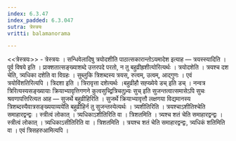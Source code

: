 ```yaml
---
index: 6.3.47
index_padded: 6.3.047
sutra: त्रेस्त्रयः
vritti: balamanorama

---
```

<<त्रेस्त्रयः>> - त्रेस्त्रयः । सन्धिवेलादिषु त्रयोदशीति पाठात्सकारान्तोऽयमादेश इत्याह — त्रयस्स्यादिति । पूर्व विषये इति । प्राक्शतात्सङ्ख्याशब्दे उत्तरपदे परतो, न तु बहुव्रीह्रशीत्योरित्यर्थः । त्रयोदशेति । त्रयश्च दश चेति, त्र्यधिका दशेति वा विग्रहः । सुब्लुकि त्रिशब्दस्य त्रयस्, रुत्वम्, उत्वम्, आद्गुणः । एवं त्रयोविंशतिरित्यपि । त्रिदशा इति । त्रिरावृत्ता दशेत्यर्थः ।बहुव्रीहौ सह्ख्येये डच् इति डच् । नन्वत्र त्रिरित्यस्यसङ्ख्यायाः क्रियाभ्यावृत्तिगणने कुत्वसुच्द्वित्रिचतुभ्र्यः सुच् इति सुजन्तत्वात्समासेऽपि सुचः श्रवणापत्तिरित्यत आह — सुजर्थे बहुव्रीहिरिति । सुजर्थे क्रियाभ्यावृत्तौ लक्षणया विद्यमानस्य त्रिशब्दस्यैवात्रसङ्ख्ययाव्यये॑ति बहुव्रीहिर्न तु सुजन्तस्येत्यर्थः । त्र्यशीतिरिति । त्रयश्चाऽशीतिश्चेति समाहारद्वन्द्वः । स्त्रीत्वं लोकात् । त्र्यधिकाऽशीतिरिति वा । त्रिशतमिति । त्र्यश्च शतं चेति समाहारद्वन्द्वः । स्त्रीत्वं लोकात् । त्र्यधिकाऽसीतिरिति वा । त्रिशतमिति । त्रयश्च शतं चेति समाहारद्वन्द्वः, त्र्यधिकं शतिमिति वा । एवं त्रिसहरुआमित्यपि । 